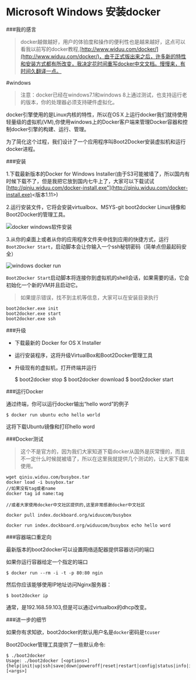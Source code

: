 Microsoft Windows 安装docker
===

###我的感言

>docker越做越好，用户的体验度和操作的便利性也是越来越好，这点可以看我以前写的docker教程,[http://www.widuu.com/docker/](http://www.widuu.com/docker/)，由于正式版出来之后，许多新的特性和安装方式都有所改变，我决定花时间重写docker中文文档。慢慢来，有时间久翻译一点。

#windows

>注意：docker已经在windows7.1和windows 8上通过测试，也支持运行老的版本，你的处理器必须支持硬件虚拟化。

docker引擎使用的是Linux内核的特性，所以在OSＸ上运行docker我们就待使用轻量级的虚拟机(VM),你使用windows上的Docker客户端来管理Docker容器和控制docker引擎的构建、运行、管理。

为了简化这个过程，我们设计了一个应用程序叫Boot2Docker安装虚拟机和运行docker进程。

###安装

1.下载最新版本的Docker for Windows Installer(由于S3可能被墙了，所以国内有时候下载不了，但是我把它放到国内七牛上了，大家可以下载试试[http://qiniu.widuu.com/docker-install.exe"](http://qiniu.widuu.com/docker-install.exe)<版本1.11>)

2.运行安装文件，它将会安装virtualbox、MSYS-git boot2docker Linux镜像和Boot2Docker的管理工具。

![docker windows软件安装](http://widuu.u.qiniudn.com/windows_docker.png)

3.从你的桌面上或者从你的应用程序文件夹中找到应用的快捷方式，运行`Boot2Docker Start`，启动脚本会让你输入一个ssh秘钥密码（简单点但最起码安全）

![windows docker run](http://widuu.u.qiniudn.com/windows_docker2.png)

`Boot2Docker Start`启动脚本将连接你到虚拟机的shell会话，如果需要的话，它会初始化一个新的VM并且启动它。

>如果提示错误，找不到主机等信息，大家可以在安装目录执行
	
	boot2docker.exe init
	boot2docker.exe start
	boot2docker.exe ssh
###升级

+ 下载最新的 Docker for OS X Installer
+ 运行安装程序，这将升级VirtualBox和Boot2Docker管理工具
+ 升级现有的虚拟机，打开终端并运行

	$ boot2docker stop
	$ boot2docker download
	$ boot2docker start

###运行Docker

通过终端，你可以运行docker输出“hello word”的例子

	$ docker run ubuntu echo hello world

这将下载Ubuntu镜像和打印hello word

###Docker测试

>这个不是官方的，因为我们大家知道下载docker从国外是灰常慢的，而且不一定什么时候就被墙了，所以在这里我就提供几个测试的，让大家下载来使用。

	wget qiniu.widuu.com/busybox.tar
	docker load -i busybox.tar
	//如果没有tag或者name
	docker tag id name:tag
	
	//或者大家使用docker中文社区提供的,这里非常感谢docker中文社区
	
	docker pull index.dockboard.org/widuucom/busybox
	
	docker run index.dockboard.org/widuucom/busybox echo hello word

###容器端口重定向

最新版本的boot2docker可以设置网络适配器提供容器访问的端口

如果你运行容器给定一个指定的端口

	$ docker run --rm -i -t -p 80:80 ngin

然后你应该能够使用IP地址访问Nginx服务器：

	$ boot2docker ip

通常，是192.168.59.103,但是可以通过virtualbox的dhcp改变。

###进一步的细节

如果你有求知欲，boot2docker的默认用户名是`docker`密码是`tcuser`

Boot2Docker管理工具提供了一些默认命令:

	$ ./boot2docker
	Usage: ./boot2docker [<options>]
	{help|init|up|ssh|save|down|poweroff|reset|restart|config|status|info|ip|delete|download|version} [<args>]
